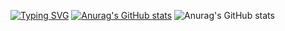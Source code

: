 [![Typing SVG](https://readme-typing-svg.demolab.com?font=Ubuntu&pause=1000&color=00F716&random=false&width=435&lines=HELLO%2C+MY+NAME+IS+BRUNO+ANCCO)](https://git.io/typing-svg)
[![Anurag's GitHub stats](https://github-readme-stats.vercel.app/api?username=Brunoenr02)](https://github.com/Brunoenr02/github-readme-stats)
![Anurag's GitHub stats](https://github-readme-stats.vercel.app/api?username=Brunoenr02&show_icons=true)
<!---
Brunoenr02/Brunoenr02 is a ✨ special ✨ repository because its `README.md` (this file) appears on your GitHub profile.
You can click the Preview link to take a look at your changes.
--->
